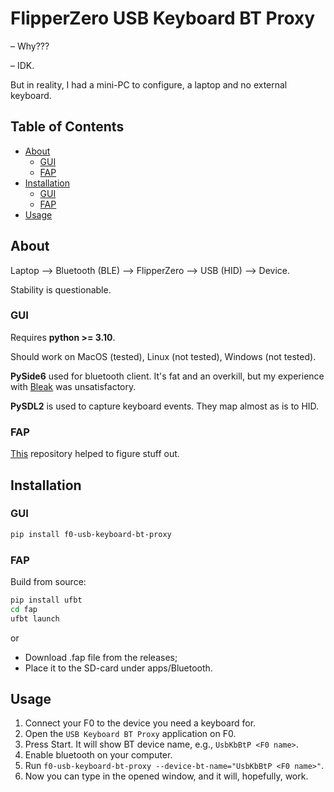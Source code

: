 # FlipperZero USB Keyboard BT Proxy

– Why???

– IDK.

But in reality, I had a mini-PC to configure, a laptop and no external keyboard.

## Table of Contents

* [About](#about)
  * [GUI](#about_gui)
  * [FAP](#about_fap)
* [Installation](#installation)
  * [GUI](#gui)
  * [FAP](#fap)
* [Usage](#usage)

## <a name="about"/> About

Laptop –> Bluetooth (BLE) –> FlipperZero –> USB (HID) –> Device.

Stability is questionable.

### <a name="about_gui"/> GUI
Requires **python >= 3.10**.

Should work on MacOS (tested), Linux (not tested), Windows (not tested).

**PySide6** used for bluetooth client.
It's fat and an overkill, but my experience with [Bleak](https://bleak.readthedocs.io)
was unsatisfactory.

**PySDL2** is used to capture keyboard events. They map almost as is to HID.

### <a name="about_fap"/> FAP

[This](https://github.com/pragmaeuge/flipper_zero_bts_demo_app) repository
helped to figure stuff out.

## <a name="installation"/> Installation

### <a name="gui"/> GUI

```bash
pip install f0-usb-keyboard-bt-proxy
```

### <a name="fap"/> FAP

Build from source:
```bash
pip install ufbt
cd fap
ufbt launch
```

or
- Download .fap file from the releases;
- Place it to the SD-card under apps/Bluetooth.


## <a name="Usage"/> Usage

1. Connect your F0 to the device you need a keyboard for.
2. Open the `USB Keyboard BT Proxy` application on F0.
3. Press Start. It will show BT device name, e.g., `UsbKbBtP <F0 name>`.
4. Enable bluetooth on your computer.
5. Run `f0-usb-keyboard-bt-proxy --device-bt-name="UsbKbBtP <F0 name>"`.
6. Now you can type in the opened window, and it will, hopefully, work.
